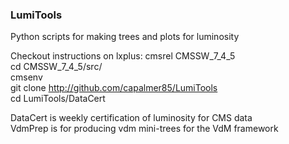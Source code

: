 ### LumiTools
Python scripts for making trees and plots for luminosity

Checkout instructions on lxplus:
cmsrel CMSSW_7_4_5  
cd CMSSW_7_4_5/src/  
cmsenv  
git clone http://github.com/capalmer85/LumiTools  
cd LumiTools/DataCert  

DataCert is weekly certification of luminosity for CMS data  
VdmPrep is for producing vdm mini-trees for the VdM framework
